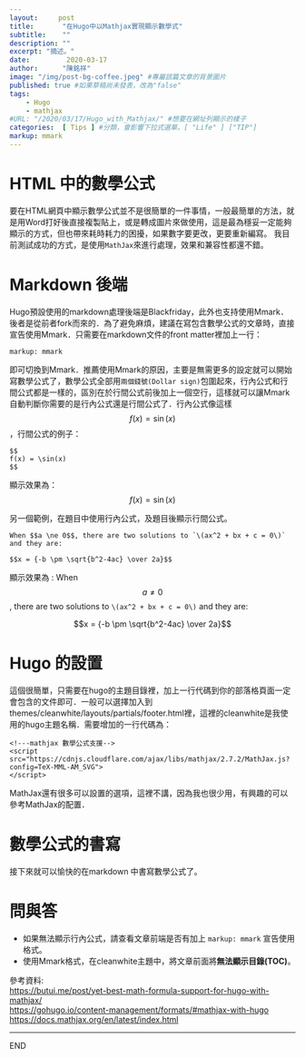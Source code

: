 ```yaml
---
layout:     post
title:       "在Hugo中以Mathjax實現顯示數學式" 
subtitle:    ""
description: ""
excerpt: "摘述。"
date:         2020-03-17
author:      "陳銘祥"
image: "/img/post-bg-coffee.jpeg" #專屬該篇文章的背景圖片
published: true #如果草稿尚未發表，改為"false"
tags:
    - Hugo
    - mathjax
#URL: "/2020/03/17/Hugo_with_Mathjax/" #想要在網址列顯示的樣子
categories:  [ Tips ] #分類，會影響下拉式選單。[ "Life" ] ["TIP"]
markup: mmark
---
```

# HTML 中的數學公式
要在HTML網頁中顯示數學公式並不是很簡單的一件事情，一般最簡單的方法，就是用Word打好後直接複製貼上，或是轉成圖片來做使用，這是最為穩妥一定能夠顯示的方式，但也帶來耗時耗力的困擾，如果數字要更改，更要重新編寫。
我目前測試成功的方式，是使用`MathJax`來進行處理，效果和兼容性都還不錯。

# Markdown 後端
Hugo預設使用的markdown處理後端是Blackfriday，此外也支持使用Mmark．後者是從前者fork而來的．為了避免麻煩，建議在寫包含數學公式的文章時，直接宣告使用Mmark．只需要在markdown文件的front matter裡加上一行：
```
markup: mmark
```
即可切換到Mmark．推薦使用Mmark的原因，主要是無需更多的設定就可以開始寫數學公式了，數學公式全部用`兩個錢號(Dollar sign)`包圍起來，行內公式和行間公式都是一樣的，區別在於行間公式前後加上一個空行，這樣就可以讓Mmark 自動判斷你需要的是行內公式還是行間公式了．行內公式像這樣 $$f(x) = \sin(x)$$，行間公式的例子：
```
$$
f(x) = \sin(x)
$$
```
顯示效果為：
$$
f(x) = \sin(x)
$$

另一個範例，在題目中使用行內公式，及題目後顯示行間公式。
```
When $$a \ne 0$$, there are two solutions to `\(ax^2 + bx + c = 0\)` and they are:

$$x = {-b \pm \sqrt{b^2-4ac} \over 2a}$$
```
顯示效果為 :
When $$a \ne 0$$, there are two solutions to `\(ax^2 + bx + c = 0\)` and they are:

$$x = {-b \pm \sqrt{b^2-4ac} \over 2a}$$

# Hugo 的設置
這個很簡單，只需要在hugo的主題目錄裡，加上一行代碼到你的部落格頁面一定會包含的文件即可．一般可以選擇加入到themes/cleanwhite/layouts/partials/footer.html裡，這裡的cleanwhite是我使用的hugo主題名稱．需要增加的一行代碼為：
```
<!---mathjax 數學公式支援-->
<script src="https://cdnjs.cloudflare.com/ajax/libs/mathjax/2.7.2/MathJax.js?config=TeX-MML-AM_SVG">
</script>
```
MathJax還有很多可以設置的選項，這裡不講，因為我也很少用，有興趣的可以參考MathJax的配置．

# 數學公式的書寫
接下來就可以愉快的在markdown 中書寫數學公式了。

# 問與答
- 如果無法顯示行內公式，請查看文章前端是否有加上 `markup: mmark` 宣告使用格式。
- 使用Mmark格式，在cleanwhite主題中，將文章前面將**無法顯示目錄(TOC)**。


參考資料:\
<https://butui.me/post/yet-best-math-formula-support-for-hugo-with-mathjax/>\
<https://gohugo.io/content-management/formats/#mathjax-with-hugo>\
<https://docs.mathjax.org/en/latest/index.html>

--------
END